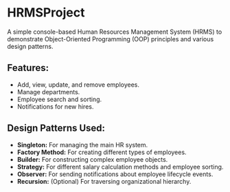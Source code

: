 # HRMSProject

A simple console-based Human Resources Management System (HRMS) to demonstrate Object-Oriented Programming (OOP) principles and various design patterns.

## Features:
- Add, view, update, and remove employees.
- Manage departments.
- Employee search and sorting.
- Notifications for new hires.

## Design Patterns Used:
- **Singleton:** For managing the main HR system.
- **Factory Method:** For creating different types of employees.
- **Builder:** For constructing complex employee objects.
- **Strategy:** For different salary calculation methods and employee sorting.
- **Observer:** For sending notifications about employee lifecycle events.
- **Recursion:** (Optional) For traversing organizational hierarchy.